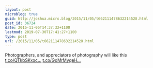 ```yaml
---
layout: post
microblog: true
guid: http://joshua.micro.blog/2015/11/05/t662111478632214528.html
post_id: 36724
date: 2015-11-05T14:37:32+1100
lastmod: 2019-07-30T17:41:27+1100
type: post
url: /2015/11/05/t662111478632214528.html
---
```

Photographers, and appreciators of photography will like this [t.co/QTkbSKxoc...](https://t.co/QTkbSKxocs) [t.co/GoMrMyqeH...](https://t.co/GoMrMyqeHw)
